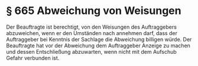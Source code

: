 # § 665 Abweichung von Weisungen
Der Beauftragte ist berechtigt, von den Weisungen des Auftraggebers abzuweichen, wenn er den Umständen nach annehmen darf, dass der Auftraggeber bei Kenntnis der Sachlage die Abweichung billigen würde. Der Beauftragte hat vor der Abweichung dem Auftraggeber Anzeige zu machen und dessen Entschließung abzuwarten, wenn nicht mit dem Aufschub Gefahr verbunden ist.